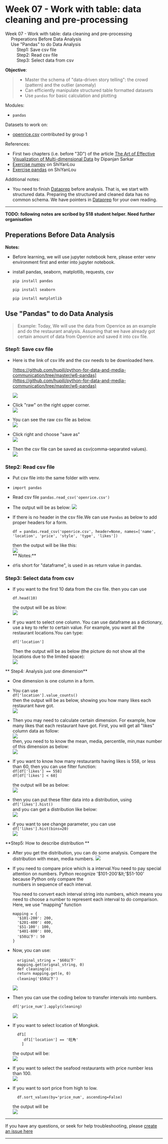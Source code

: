 # Week 07 - Work with table: data cleaning and pre-processing

<div id="toc">

<!-- TOC -->

- [Week 07 - Work with table: data cleaning and pre-processing](#week-07---work-with-table-data-cleaning-and-pre-processing)
    - [Preperations Before Data Analysis](#preperations-before-data-analysis)
    - [Use "Pandas" to do Data Analysis](#use-pandas-to-do-data-analysis)
        - [Step1: Save csv file](#step1-save-csv-file)
        - [Step2: Read csv file](#step2-read-csv-file)
        - [Step3: Select data from csv](#step3-select-data-from-csv)

<!-- /TOC -->

</div>


**Objective**:

> * Master the schema of "data-driven story telling": the crowd \(pattern\) and the outlier \(anomaly\)
> * Can efficiently manipulate structured table formatted datasets
> * Use `pandas` for basic calculation and plotting

Modules:

* `pandas`

Datasets to work on:

* [openrice.csv](https://github.com/hupili/python-for-data-and-media-communication/tree/master/w6-pandas) contributed by group 1

References:

* First two chapters \(i.e. before "3D"\) of the article [The Art of Effective Visualization of Multi-dimensional Data](https://towardsdatascience.com/the-art-of-effective-visualization-of-multi-dimensional-data-6c7202990c57) by Dipanjan Sarkar
* [Exercise numpy](https://www.shiyanlou.com/courses/1090) on ShiYanLou
* [Exercise pandas](https://www.shiyanlou.com/courses/1091) on ShiYanLou

Additional notes:

* You need to finish [Dataprep](dataprep.md) before analysis. That is, we start with structured data. Preparing the structured and cleaned data has no common schema. We have pointers in [Dataprep](dataprep.md) for your own reading.


-------

**TODO: following notes are scribed by S18 student helper. Need further organisation**

## Preperations Before Data Analysis 

**Notes:**

* Before learning, we will use jupyter notebook here, please enter venv environment first and enter into jupyter notebook.
* install pandas, seaborn, matplotlib, requests, csv

  ```
  pip install pandas
  ```

  ```
  pip install seaborn
  ```

  ```
  pip install matplotlib
  ```

## Use "Pandas" to do Data Analysis

> Example: Today, We will use the data from Openrice as an example and do the restaurant analysis. Assuming that we have already got certain amount of data from Openrice and saved it into csv file.

### Step1: Save csv file

* Here is the link of csv life and the csv needs to be downloaded here.

  [https://github.com/hupili/python-for-data-and-media-communication/tree/master/w6-pandas](https://github.com/hupili/python-for-data-and-media-communication/tree/master/w6-pandas)

  ![](assets/to-do-uncategorized-screenshots/no10.png)

* Click "raw" on the right upper corner.  
  ![](assets/to-do-uncategorized-screenshots/no11.png)

* You can see the raw csv file as below.   
  ![](assets/to-do-uncategorized-screenshots/no12.png)

* Click right and choose "save as"  
  ![](assets/to-do-uncategorized-screenshots/no13.png)

* Then the csv file can be saved as csv\(comma-separated values\).  
  ![](assets/to-do-uncategorized-screenshots/no14.png)

### Step2: Read csv file

* Put csv file into the same folder with venv.
* `import pandas`
* Read csv file 
  `pandas.read_csv('openrice.csv')`
* The output will be as below:
  ![](assets/to-do-uncategorized-screenshots/no15.png)
* If there is no header in the csv file.We can use `Pandas` as below to add proper headers for a form.

  ```
  df = pandas.read_csv('openrice.csv', header=None, names=['name', 'location', 'price', 'style', 'type', 'likes'])
  ```

  then the output will be like this:  
  ![](assets/to-do-uncategorized-screenshots/no16.png)  
  ** Notes:**

* `df`is short for "dataframe", is used in as return value in pandas.

### Step3: Select data from csv

* If you want to the first 10 data from the csv file. then you can use

  ```
  df.head(10)
  ```

  the output will be as blow:  
  ![](assets/to-do-uncategorized-screenshots/no17.png)

* If you want to select one column. You can use dataframe as a dictionary, use a key to refer to certain value. For example, you want all the restaurant locations.You can type:

  ```
  df['location']
  ```

  Then the output will be as below \(the picture do not show all the locations due to the limited space\):  
  ![](assets/to-do-uncategorized-screenshots/no18.png)

** Step4: Analysis just one dimension**

* One dimension is one column in a form.
* You can use   
  `df['location'].value_counts()`  
  then the output will be as below, showing you how many likes each restaurant have got.  
  ![](assets/to-do-uncategorized-screenshots/no19.png)
* Then you may need to calculate certain dimension. For example, how many likes that each restaurant have got. First, you will get all "likes" column data as follow:  
  ![](assets/to-do-uncategorized-screenshots/no20.png)  
  then, you need to to know the mean, media, percentile, min,max number of this dimension as below:  
  ![](assets/to-do-uncategorized-screenshots/no21.png)

* If you want to know how many restaurants having likes is 558, or less than 60, then you can use filter function:  
  `df[df['likes'] == 558]`  
  `df[df['likes'] < 60]`

  the output will be as below:  
  ![](assets/to-do-uncategorized-screenshots/no22.png)

* then you can put these filter data into a distribution, using  
  `df['likes'].hist()`  
  and you can get a distribution like below:  
  ![](assets/to-do-uncategorized-screenshots/no23.png)

* if you want to see change parameter, you can use  
  `df['likes'].hist(bins=20)`  
  ![](assets/to-do-uncategorized-screenshots/no24.png)

**Step5: How to describe distribution **

* After you get the distribution, you can do some analysis. Compare the distribution with mean, media numbers.
  ![](assets/to-do-uncategorized-screenshots/no25.png)
* If you need to compare price which is a interval.You need to pay special attention on numbers. Python recognize '$101-200'&lt;'$51-100' because Python only compare the  
  numbers in sequence of each interval.

  You need to convert each interval string into numbers, which means you need to choose a number to represent each interval to do comparison.  
  Here, we use "mapping" function

  ```
  mapping = {
    '$101-200': 200,
    '$201-400': 400,
    '$51-100': 100,
    '$401-800': 800,
    '$50以下': 50
  }
  ```

* Now, you can use:

  ```
    original_string = '$60以下'
    mapping.get(orignal_string, 0)
    def cleaning(e):
    return mapping.get(e, 0)
    cleaning('$50以下')
  ```

  ![](assets/to-do-uncategorized-screenshots/no26.png)

* Then you can use the coding below to transfer intervals into numbers.

  `df['price_num'].apply(cleaning)`

  ![](assets/to-do-uncategorized-screenshots/no27.png)

* If you want to select location of Mongkok.

  ```
    df1[
       df1['location'] == '旺角'
      ]
  ```

  the output will be:  
  ![](assets/to-do-uncategorized-screenshots/no28.png)

* If you want to select the seafood restaurants with price number less than 100.  
  ![](assets/to-do-uncategorized-screenshots/no29.png)

* If you want to sort price from high to low.

  ```
    df.sort_values(by='price_num', ascending=False)
  ```

  the output will be  
  ![](assets/to-do-uncategorized-screenshots/no30.png)

------

If you have any questions, or seek for help troubleshooting, please [create an issue here](https://github.com/hupili/python-for-data-and-media-communication-gitbook/issues/new)

-------


